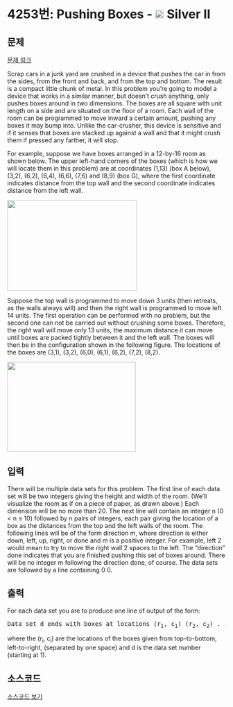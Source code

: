 # 4253번: Pushing Boxes - <img src="https://static.solved.ac/tier_small/9.svg" style="height:20px" /> Silver II

<!-- performance -->

<!-- 문제 제출 후 깃허브에 푸시를 했을 때 제출한 코드의 성능이 입력될 공간입니다.-->

<!-- end -->

## 문제

[문제 링크](https://boj.kr/4253)


<p>Scrap cars in a junk yard are crushed in a device that pushes the car in from the sides, from the front and back, and from the top and bottom. The result is a compact little chunk of metal. In this problem you’re going to model a device that works in a similar manner, but doesn’t crush anything, only pushes boxes around in two dimensions. The boxes are all square with unit length on a side and are situated on the floor of a room. Each wall of the room can be programmed to move inward a certain amount, pushing any boxes it may bump into. Unlike the car-crusher, this device is sensitive and if it senses that boxes are stacked up against a wall and that it might crush them if pressed any farther, it will stop.</p>

<p>For example, suppose we have boxes arranged in a 12-by-16 room as shown below. The upper left-hand corners of the boxes (which is how we will locate them in this problem) are at coordinates (1,13) (box A below), (3,2), (6,2), (6,4), (6,6), (7,6) and (8,9) (box G), where the first coordinate indicates distance from the top wall and the second coordinate indicates distance from the left wall.&nbsp;</p>

<p><img alt="" src="https://www.acmicpc.net/upload/images2/pb1.png" style="height:209px; width:299px"></p>

<p>Suppose the top wall is programmed to move down 3 units (then retreats, as the walls always will) and then the right wall is programmed to move left 14 units. The first operation can be performed with no problem, but the second one can not be carried out without crushing some boxes. Therefore, the right wall will move only 13 units, the maximum distance it can move until boxes are packed tightly between it and the left wall. The boxes will then be in the configuration shown in the following figure. The locations of the boxes are (3,1), (3,2), (6,0), (6,1), (6,2), (7,2), (8,2).</p>

<p><img alt="" src="https://www.acmicpc.net/upload/images2/pb2.png" style="height:207px; width:296px"></p>



## 입력


<p>There will be multiple data sets for this problem. The first line of each data set will be two integers giving the height and width of the room. (We’ll visualize the room as if on a piece of paper, as drawn above.) Each dimension will be no more than 20. The next line will contain an integer n (0 &lt; n ≤ 10) followed by n pairs of integers, each pair giving the location of a box as the distances from the top and the left walls of the room. The following lines will be of the form direction m, where direction is either down, left, up, right, or done and m is a positive integer. For example, left 2 would mean to try to move the right wall 2 spaces to the left. The “direction” done indicates that you are finished pushing this set of boxes around. There will be no integer m following the direction done, of course. The data sets are followed by a line containing 0 0.</p>



## 출력


<p>For each data set you are to produce one line of output of the form:</p>

<pre>Data set d ends with boxes at locations (r<sub>1</sub>, c<sub>1</sub>) (r<sub>2</sub>, c<sub>2</sub>) . . . (r<sub>n</sub>, c<sub>n</sub>).</pre>

<p>where the (r<sub>i</sub>, c<sub>i</sub>) are the locations of the boxes given from top-to-bottom, left-to-right, (separated by one space) and d is the data set number (starting at 1).</p>



## 소스코드

[소스코드 보기](Main.java)